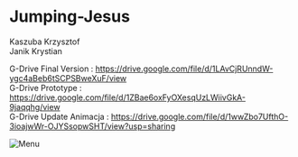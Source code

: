 # Jumping-Jesus

Kaszuba Krzysztof </br>
Janik Krystian </br>

G-Drive Final Version  :  https://drive.google.com/file/d/1LAvCjRUnndW-ygc4aBeb6tSCPSBweXuF/view </br>
G-Drive Prototype :   https://drive.google.com/file/d/1ZBae6oxFyOXesqUzLWiivGkA-9jaqqhg/view  </br>
G-Drive Update Animacja : https://drive.google.com/file/d/1wwZbo7UfthO-3ioajwWr-OJYSsopwSHT/view?usp=sharing </br>


![Menu](Pictures/Menu)
